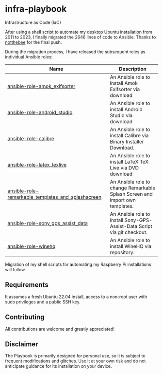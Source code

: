 # infra-playbook

Infrastructure as Code (IaC)

After using a shell script to automate my desktop Ubuntu installation from 2011 to 2023, I finally migrated the 2646 lines of code to Ansible. Thanks to [notthebee](https://github.com/notthebee/) for the final push.

During the migration process, I have released the subsequent roles as individual Ansible roles:

| Name           | Description                        |
| -------------- | -----------------------------------|
| [ansible-role-amok_exifsorter](https://github.com/JakobLichterfeld/ansible-role-amok_exifsorter) | An Ansible role to install Amok Exifsorter via download |
| [ansible-role-android_studio](https://github.com/JakobLichterfeld/ansible-role-android_studio) | An Ansible role to install Android Studio via download |
| [ansible-role-calibre](https://github.com/JakobLichterfeld/ansible-role-calibre) | An Ansible role to install Calibre via Binary Installer Download. |
| [ansible-role-latex_texlive](https://github.com/JakobLichterfeld/ansible-role-latex_texlive) | An Ansible role to install LaTeX TeX Live via DVD download |
| [ansible-role-remarkable_templates_and_splashscreen](https://github.com/JakobLichterfeld/ansible-role-remarkable_templates_and_splashscreen) | An Ansible role to change Remarkable Splash Screen and import own templates. |
| [ansible-role-sony_gps_assist_data](https://github.com/JakobLichterfeld/ansible-role-sony_gps_assist_data) | An Ansible role to install Sony-GPS-Assist-Data Script via git checkout. |
| [ansible-role-winehq](https://github.com/JakobLichterfeld/ansible-role-winehq) | An Ansible role to install WineHQ via repository. |

Migration of my shell scripts for automating my Raspberry Pi installations will follow.

## Requirements

It assumes a fresh Ubuntu 22.04 install, access to a non-root user with sudo privileges and a public SSH key.

## Contributing

All contributions are welcome and greatly appreciated!

## Disclaimer

The Playbook is primarily designed for personal use, so it is subject to frequent modifications and glitches. Use it at your own risk and do not anticipate guidance for its installation on your device.